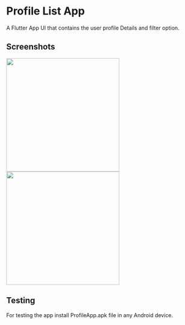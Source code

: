 # Profile List App

A Flutter App UI that contains the user profile Details and filter option.


## Screenshots

<img src="https://user-images.githubusercontent.com/79354923/123844092-3d000080-d930-11eb-8959-c697fe43177b.png" width="300">
<img src="https://user-images.githubusercontent.com/79354923/123844105-40938780-d930-11eb-8168-129802402a79.png" width="300">


## Testing

For testing the app install ProfileApp.apk file in any Android device.
